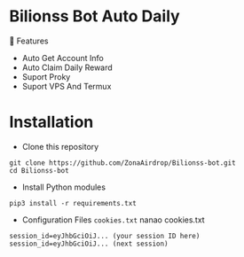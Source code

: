 # Bilionss Bot Auto Daily 

📝 Features

* Auto Get Account Info
* Auto Claim Daily Reward
* Suport Proky
* Suport VPS And Termux

# Installation
* Clone this repository

````
git clone https://github.com/ZonaAirdrop/Bilionss-bot.git
cd Bilionss-bot
````
- Install Python modules

````
pip3 install -r requirements.txt
````
- Configuration Files
`cookies.txt` nanao cookies.txt
````
session_id=eyJhbGciOiJ... (your session ID here)
session_id=eyJhbGciOiJ... (next session)
````
